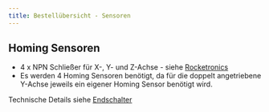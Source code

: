 ```yaml
---
title: Bestellübersicht - Sensoren
---
```


## Homing Sensoren

* 4 x NPN Schließer für X-, Y- und Z-Achse - siehe [Rocketronics](https://www.rocketronics.de/shop/de/induktiver-naeherungsschalter-2.html)
* Es werden 4 Homing Sensoren benötigt, da für die doppelt angetriebene Y-Achse jeweils ein eigener Homing Sensor benötigt wird.

Technische Details siehe [Endschalter](../../technical/endschalter.md)
